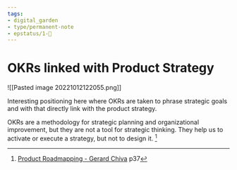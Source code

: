```yaml
---
tags: 
- digital_garden
- type/permanent-note
- epstatus/1-🌱
---
```

# OKRs linked with Product Strategy

![[Pasted image 20221012122055.png]]

Interesting positioning here where OKRs are taken to phrase strategic goals and with that directly link with the product strategy.


OKRs are a methodology for strategic planning and organizational improvement, but they are not a tool for strategic thinking. They help us to activate or execute a strategy, but not to design it. [^1]


[^1]: [Product Roadmapping - Gerard Chiva](https://leanpub.com/product-roadmapping-in-practice) p37